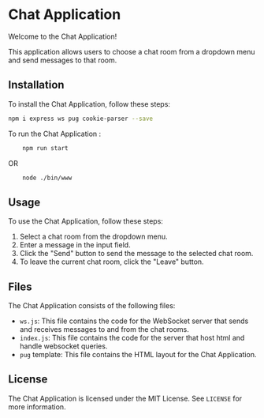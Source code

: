 # Chat Application

Welcome to the Chat Application!

This application allows users to choose a chat room from a dropdown menu and send messages to that room.

## Installation

To install the Chat Application, follow these steps:
```bash
npm i express ws pug cookie-parser --save
```
To run the Chat Application :
```bash
    npm run start
```
OR
```bash
    node ./bin/www
```
## Usage

To use the Chat Application, follow these steps:

1. Select a chat room from the dropdown menu.
2. Enter a message in the input field.
3. Click the "Send" button to send the message to the selected chat room.
4. To leave the current chat room, click the "Leave" button.

## Files

The Chat Application consists of the following files:

- `ws.js`: This file contains the code for the WebSocket server that sends and receives messages to and from the chat rooms.
- `index.js`: This file contains the code for the server that host html and handle websocket queries.
- `pug` template: This file contains the HTML layout for the Chat Application.

## License

The Chat Application is licensed under the MIT License. See `LICENSE` for more information.
